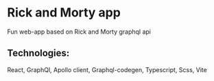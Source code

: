 # Rick and Morty app

Fun web-app based on Rick and Morty graphql api

## Technologies:

React, GraphQl, Apollo client, Graphql-codegen, Typescript, Scss, Vite
